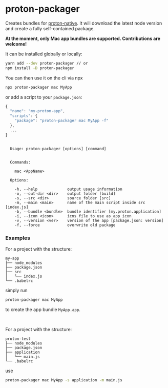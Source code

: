 # proton-packager

Creates bundles for [proton-native](https://github.com/kusti8/proton-native).
It will download the latest node version and create a fully self-contained package.

**At the moment, only Mac app bundles are supported. Contributions are welcome!**

It can be installed globally or locally:
```sh
yarn add --dev proton-packager // or
npm install -D proton-packager
```
You can then use it on the cli via npx
```sh
npx proton-packager mac MyApp
```
or add a script to your `package.json`:
```js
{
  "name": "my-proton-app",
  "scripts": {
    "package": "proton-packager mac MyApp -f"
  },
  ...
}
```

```

  Usage: proton-packager [options] [command]


  Commands:

    mac <AppName>

  Options:

    -h, --help             output usage information
    -o, --out-dir <dir>    output folder [build]
    -s, --src <dir>        source folder [src]
    -m, --main <main>      name of the main script inside src [index.js]
    -b, --bundle <bundle>  bundle identifier [my.proton.application]
    -i, --icon <icon>      icns file to use as app icon
    -v, --version <ver>    version of the app [package.json: version]
    -f, --force            overwrite old package

```

### Examples

For a project with the structure:
```
my-app
├── node_modules
├── package.json
├── src
│   └── index.js
└── .babelrc
```
simply run 
```sh
proton-packager mac MyApp
```
to create the app bundle `MyApp.app`.

<br/>

For a project with the structure:
```
proton-test
├── node_modules
├── package.json
├── application
│   └── main.js
└── .babelrc
```
use 
```sh
proton-packager mac MyApp -s application -m main.js
```
